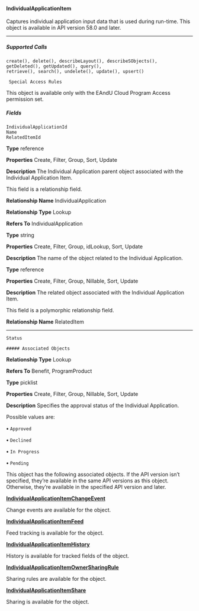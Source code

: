 #### IndividualApplicationItem

Captures individual application input data that is used during run-time. This object is available in API version 58.0 and later.


-----

##### Supported Calls
```
create(), delete(), describeLayout(), describeSObjects(), getDeleted(), getUpdated(), query(),
retrieve(), search(), undelete(), update(), upsert()

 Special Access Rules

```
This object is available only with the EAndU Cloud Program Access permission set.

##### Fields

```
IndividualApplicationId
Name
RelatedItemId

```

**Type**
reference

**Properties**
Create, Filter, Group, Sort, Update

**Description**
The Individual Application parent object associated with the Individual Application Item.

This field is a relationship field.

**Relationship Name**
IndividualApplication

**Relationship Type**
Lookup

**Refers To**
IndividualApplication

**Type**
string

**Properties**
Create, Filter, Group, idLookup, Sort, Update

**Description**
The name of the object related to the Individual Application.

**Type**
reference

**Properties**
Create, Filter, Group, Nillable, Sort, Update

**Description**
The related object associated with the Individual Application Item.

This field is a polymorphic relationship field.

**Relationship Name**
RelatedItem


-----

```
Status

##### Associated Objects

```

**Relationship Type**
Lookup

**Refers To**
Benefit, ProgramProduct

**Type**
picklist

**Properties**
Create, Filter, Group, Nillable, Sort, Update

**Description**
Specifies the approval status of the Individual Application.

Possible values are:

**•** `Approved`

**•** `Declined`

**•** `In Progress`

**•** `Pending`


This object has the following associated objects. If the API version isn’t specified, they’re available in the same API versions as this object.
Otherwise, they’re available in the specified API version and later.

**[IndividualApplicationItemChangeEvent](https://developer.salesforce.com/docs/atlas.en-us.254.0.object_reference.meta/object_reference/sforce_api_associated_objects_change_event.htm)**

Change events are available for the object.

**[IndividualApplicationItemFeed](https://developer.salesforce.com/docs/atlas.en-us.254.0.object_reference.meta/object_reference/sforce_api_associated_objects_feed.htm)**

Feed tracking is available for the object.

**[IndividualApplicationItemHistory](https://developer.salesforce.com/docs/atlas.en-us.254.0.object_reference.meta/object_reference/sforce_api_associated_objects_history.htm)**

History is available for tracked fields of the object.

**[IndividualApplicationItemOwnerSharingRule](https://developer.salesforce.com/docs/atlas.en-us.254.0.object_reference.meta/object_reference/sforce_api_associated_objects_ownersharingrule.htm)**

Sharing rules are available for the object.

**[IndividualApplicationItemShare](https://developer.salesforce.com/docs/atlas.en-us.254.0.object_reference.meta/object_reference/sforce_api_associated_objects_share.htm)**

Sharing is available for the object.
